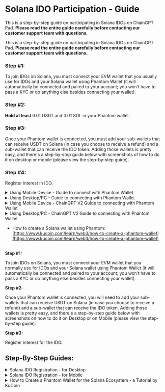 # Solana IDO Participation - Guide

This is a step-by-step guide on participating in Solana IDOs on ChainGPT Pad. **Please read the entire guide carefully before contacting our customer support team with questions.**

This is a step-by-step guide on participating in Solana IDOs on ChainGPT Pad. **Please read the entire guide carefully before contacting our customer support team with questions.**

### **Step #1:**&#x20;

To join IDOs on Solana, you must connect your EVM wallet that you usually use for IDOs and your Solana wallet using Phantom Wallet (it will automatically be connected and paired to your account; you won't have to pass a KYC or do anything else besides connecting your wallet).

### **Step #2:**&#x20;

**Hold at least** 0.01 USDT and 0.01 SOL in your Phantom wallet.&#x20;

### **Step #3:**&#x20;

Once your Phantom wallet is connected, you must add your sub-wallets that can receive USDT on Solana (in case you choose to receive a refund) and a sub-wallet that can receive the IDO token. Adding those wallets is pretty easy, and there's a step-by-step guide below with screenshots of how to do it on desktop or mobile (please view the step-by-step guide).

### **Step #4:**&#x20;

Register interest in IDO.

<details>

<summary>Using Mobile Device - Guide to connect with Phantom Wallet</summary>

#### Step 1: Log in to ChainGPT Pad using your KYC'd wallet via Phantom wallet. <a href="#step-1-log-in-to-chaingpt-pad-using-your-kycd-wallet-via-phantom-wallet" id="step-1-log-in-to-chaingpt-pad-using-your-kycd-wallet-via-phantom-wallet"></a>

You must Import your EVM wallet to Phantom with the wallet you KYC'd and Staked $CGPT with.

#### Step 2: Go to your Phantom Wallet and click "USDT." <a href="#step-2-go-to-your-phantom-wallet-and-click-usdt" id="step-2-go-to-your-phantom-wallet-and-click-usdt"></a>

![](https://lh7-rt.googleusercontent.com/docsz/AD_4nXdw2XayWqkVTQO7AnlhgHGfB9xRequ0nH8dP890PMNMw3_K0OGsROxiAaXySM1DeSLscEFImFukKLsia6It6zrv2cKisxINgVlCF6yNV1f06_JHi_UNJSoeWuHRhrl6baoI-LK8rZGUQWnVkpEj3jYIc5Vy?key=oK10reX-SyZxz0MCnUXWag)

Step 3: Click "More."

![](https://lh7-rt.googleusercontent.com/docsz/AD_4nXdFvOjIdISouTaG-Pc99qdtR2PNOdnvPMsIpSZN6Pg9mtW9khlUINbO-NpdGaOZfTBalMV8XVSe3BnMT-Wv-p-t056-f60XIxsicEywmMRxauB2Aj9VYeXMw4ko3pBIZ5kH8G3IaMHqRHcdTt_6wmum0-U5?key=oK10reX-SyZxz0MCnUXWag)

Step 4: Click "View on Solscan."

![](https://lh7-rt.googleusercontent.com/docsz/AD_4nXd_PVimRklqvTvjDbeHuCSqdu-fPzniyQ7apC_w8rFONlFOUIOkGQJQf5kcnJEJ8X_-ydP9cKrGdS9V-eZ7Suev91qAcI8-fcmUbuKzgJNaGLYNbPefYFStv2W5uRaRiIpcDsY4XMxBT3qsDAHu3b3eWN8f?key=oK10reX-SyZxz0MCnUXWag)

#### Step 5: Copy the address AFTER the forward-slash ( / ) in the search bar. <a href="#step-5-copy-the-address-after-the-forward-slash-in-the-search-bar" id="step-5-copy-the-address-after-the-forward-slash-in-the-search-bar"></a>

![](https://lh7-rt.googleusercontent.com/docsz/AD_4nXe4jJAtPGGHPAiQtZ0s7KaRNlfA8hLrukF_i1M8yFnDl5MN-6cPs_O_seSLZbAngURE7i441dgxp_NfEAXscKcFGARELjTIRb08_I5mg8HjmXjodQ-qOWeplkL-ufzpsdLROsECAyzb53PFI3h9l3v1E478?key=oK10reX-SyZxz0MCnUXWag)

#### Step 6: Click the "Connect Wallet" button on the IDO page and connect your EVM wallet. <a href="#step-6-click-the-connect-wallet-button-on-the-ido-page-and-connect-your-evm-wallet" id="step-6-click-the-connect-wallet-button-on-the-ido-page-and-connect-your-evm-wallet"></a>

![](https://lh7-rt.googleusercontent.com/docsz/AD_4nXcQ1FIo4lJYepjSwKw-2iVgV9AeC4XoagrAnGcucY31gWaR9hGII4QPFf2FVN4RyiCEHvdSJdUrn4rMii5BjZX59ddcBCdKbwm754oCYS5j5qEeVeRW0qGbPX6m5Z7IjunHXijBjxju5yU76xM-5xkHNkOY?key=oK10reX-SyZxz0MCnUXWag)

#### Step 7: Choose any network, then click "MetaMask." <a href="#step-7-choose-any-network-then-click-metamask" id="step-7-choose-any-network-then-click-metamask"></a>

![](https://lh7-rt.googleusercontent.com/docsz/AD_4nXezaO8dPFascwfvsawQmxVOFzme_NzBHk480Vu1gqIe8Kxt73li5lw3-Rz14BgGWe78r26YGJmDViTerKOa4AawrSiQsJcAFlJX5ntutHvNeeNL5uyAdT89xGU2BTdySvIw5xoshPnQ0cocTkjaDUbCnwVU?key=oK10reX-SyZxz0MCnUXWag)

#### Step 8: Click "Connect Phantom" at the top of the IDO page. <a href="#step-8-click-connect-phantom-at-the-top-of-the-ido-page" id="step-8-click-connect-phantom-at-the-top-of-the-ido-page"></a>

![](https://lh7-rt.googleusercontent.com/docsz/AD_4nXcCG1HWSeniTb6JBgkckkhDiaTqyvQ3FuibFbeTAXj2tksZewTI4Fd9Ne45-FUAQQ9USTTNK_5PXJJ-7W5Ybd3yjX4MYsRAz9ZKY2ZQtBUImq6JbqFjr9uUelS6Auz41-gGoyAm7ThBnhisg9NJnvTMMYw?key=oK10reX-SyZxz0MCnUXWag)

#### Step 9: Click "Phantom Wallet" at the bottom of the popup. <a href="#step-9-click-phantom-wallet-at-the-bottom-of-the-popup" id="step-9-click-phantom-wallet-at-the-bottom-of-the-popup"></a>

![](https://lh7-rt.googleusercontent.com/docsz/AD_4nXcudUZtfs8Z6dBH3g7PZW3rhuOL76bGfXfeuCrjnNqNTb7uK_FwYZVRa4K9WbsHpyDD5QIAUiqAJeGSs4DuA59pmqk3pMQ0Llvaz11K-iZHWe5DQUMrY3Hdr4NWBGRunljIHKX6kJcNVA7mxrPY9BNE5YaV?key=oK10reX-SyZxz0MCnUXWag)

#### Step 10: Click "Continue." <a href="#step-10-click-continue" id="step-10-click-continue"></a>

![](https://lh7-rt.googleusercontent.com/docsz/AD_4nXds71e6yHF8LGqd-4qz4-ntz9RxsdpjawEUkPpXmRPbYye6BkAD1IJX8WW34q5MZPrizi4k0s2gvQ_iyeYetj16tyj3a_9qANMDAKlajrH38Q4U-gJGQ3AhW8hOn0hmx9PxLwBoVMGrsffIKHPPkzqIYGRh?key=oK10reX-SyZxz0MCnUXWag)

#### Step 11: Click "Create Account." <a href="#step-11-click-create-account" id="step-11-click-create-account"></a>

![](https://lh7-rt.googleusercontent.com/docsz/AD_4nXcGlfINfg37h65FBUvN3M4mF_z708F6Gvu3Z7NT-UKOglhocaCUiqgEbYclHvV3j9C59XNN-osPkJOz4iQRmslViAdaOvBFipPIGof2AGmlBXlKW3Hjw6G-sEkQ2BGq7QsjGVKCWXFD8H4m9qpMnwqKPPM?key=oK10reX-SyZxz0MCnUXWag)

#### Step 12: Click "Confirm." <a href="#step-12-click-confirm" id="step-12-click-confirm"></a>

![](https://lh7-rt.googleusercontent.com/docsz/AD_4nXeKJdl4M7Wsd1pcp4o36lEmdVYj9w3tBtQbTQ_LxzdC6OGC1ZTCXvANv9dqQRZKeYJo3iFlWn29UfNr0GmZiaNFb-oRoUB0KYGiCf3G_LwwAAM6L1b0wCAln_h7vjw4J5UM_ofVAQwdZHk-IsqV8K_nrN6H?key=oK10reX-SyZxz0MCnUXWag)

#### Step 13: Paste the address from step 4 in the "Refund Token" box. <a href="#step-13-paste-the-address-from-step-4-in-the-refund-token-box" id="step-13-paste-the-address-from-step-4-in-the-refund-token-box"></a>

![](https://lh7-rt.googleusercontent.com/docsz/AD_4nXfOUOCHswufsnpN89_pV_C91f7Q6ZceY8mAMax1pDqsMjZ9sQ1p5ByPOBuAECfpLIUqNCKDZbyRaBAxYnraRmkNrCPJJ0BiVLoDSurG7xmYLs6rOoDmbHIZ1X1nXMhNZeq86RNp_AJby87DD3cZQOh-IYs?key=oK10reX-SyZxz0MCnUXWag)

#### Step 14: Click "Confirm." <a href="#step-14-click-confirm" id="step-14-click-confirm"></a>

![](https://lh7-rt.googleusercontent.com/docsz/AD_4nXfHlvYfxcJCg0SMYoZ8vQxOiU1oOEknmHoa73pRa5oGRvSdYEFKGVqv18E_O0cpfKDHMgIhIH4KSUI0Snf_nzefraUxehUZq9wkxN-yS_FI-SFJMmAhDwPa8wpxQSolofyZ7HCNRqprUQCfYvPQwtDMb57h?key=oK10reX-SyZxz0MCnUXWag)

#### Step 15: Click "Confirm." <a href="#step-15-click-confirm" id="step-15-click-confirm"></a>

![](https://lh7-rt.googleusercontent.com/docsz/AD_4nXcNLZX9n2kl07014kqe4m2CWaj8PdBdFhtT4atHUsfHfVOr4c4nuF4akkBoHhAQmV8f0vudij-nYA9j4Pp2SJHb0sslh5UDuay16Mwk1RK6Ux5gIFfP8mwW9dcek8-CNB9ZBmh6dZPoqdrETmMSydlcwiA?key=oK10reX-SyZxz0MCnUXWag)

#### Step 16: Now that you have connected your wallet, you can register interest for the IDO. <a href="#step-16-now-that-you-have-connected-your-wallet-you-can-register-interest-for-the-ido" id="step-16-now-that-you-have-connected-your-wallet-you-can-register-interest-for-the-ido"></a>

(If you don’t see this screen, ensure you followed all the steps above correctly. If it still doesn’t appear, ask a CM for help in our [Telegram group](https://t.me/chaingpt) or [Discord](https://docs.chaingpt.org/the-ecosystem/chaingpt-pad/www.discord.gg/chaingpt).)

![](https://lh7-rt.googleusercontent.com/docsz/AD_4nXd9VxlMU31VBbm0OcjF5Yh0plfabwXF-fx6W0-RJ5FzDaGMOew-LDdSJkp3j0cuhLhMZFMCx8ZONcfK90lA3jHx1AwBEKWVTs-aCdY2D-orrs6_E4Qh5yqVMF7m78gjT9OKAAmtlpQ0m2dhQOXmLH52u0Yp?key=oK10reX-SyZxz0MCnUXWag)

#### Step 17: From this point forward, the rest of the IDO will function as it does for all other chains. <a href="#step-17-from-this-point-forward-the-rest-of-the-ido-will-function-as-it-does-for-all-other-chains" id="step-17-from-this-point-forward-the-rest-of-the-ido-will-function-as-it-does-for-all-other-chains"></a>

You should now be able to register your interest in the IDO.

![](https://lh7-rt.googleusercontent.com/docsz/AD_4nXcPlTqn-PABc030M0D9_PNFDhh_8M1vx0BmW9KRaK66xInYvFiN1UmfAxMKLesgT4EFJZeBCN5h0Hg1X0fObCYfw_E22CLdEaE5If1Az2519M1-rOeoqCBm67v6RN3Emd0z6hTXYr9MVyz6nDHdddfJPKOL?key=oK10reX-SyZxz0MCnUXWag)

\


</details>

<details>

<summary>Using Desktop/PC -  Guide to connecting with Phantom Wallet</summary>

### Step 1: Connect Phantom wallet.

<img src="https://lh7-rt.googleusercontent.com/docsz/AD_4nXcdCl_1ZMN9CQD1UaWfCiqLS53lr1SlmIzBaVGkvn4xuIbD42klMX-L0U3Q946k3doKa58YNm7TYGO0_TeBUXPLwF550EYQx3IeI8xntEpeiH169y9JTbc6KeDBy6Un2VzWjk09XGwdbWv67Sw8SrboqaPP?key=pJ11xngXYM0Ts19dj4Ieug" alt="" data-size="original">

### &#x20;Step 2: Click the "Continue button."

<img src="https://lh7-rt.googleusercontent.com/docsz/AD_4nXfT-rZSy88zvafYcnMlm6V6gtcQ7xVs6tGXzpnUxJWXmCYFxjLZYDc3GP3cRyQ2lViro0SFbm80EpE5LADCzNUaybk1cXXddn-oXnRAKBOHaJI4Gy-XIZey39ohnKRW4CctfcZ3lI0wfq9xEiQbkJoGmhU?key=pJ11xngXYM0Ts19dj4Ieug" alt="" data-size="original">



### Step 3: Click the "Create Account" button.

<img src="https://lh7-rt.googleusercontent.com/docsz/AD_4nXfsMruwYZ1vR8SGT4kXo0QKsK0fbvgOLFFy29-3JljciA97MsYI7ScAgvA5PEYkmg5GTxlToybiFccrI7ESMrCsfAAoBpm5XuKDnlMkvjFE-1lcbsXTdicpx6sU8-oOaCGCVLtxeBUTo4pkKw89sgmjvYNn?key=pJ11xngXYM0Ts19dj4Ieug" alt="" data-size="original">

### &#x20;Step 4: Go to Phantom and press on the "USDT."

<img src="https://lh7-rt.googleusercontent.com/docsz/AD_4nXd1YLplQ4bEmkLmNB3YMn4BBz5ufmwdn7AR4Jlj28ApzXAH4cJmyEqUm4P7-1kH-TnVuamVRgluZPQxsqkvAhs_GsPh8D0WBSOt45KDDSnx9NbowzQKKgzRMF4L-Y5BeZzwdtIx7NL9OhmllNnOqzGj3x7F?key=pJ11xngXYM0Ts19dj4Ieug" alt="" data-size="original">



### Step 5: Press on "More."

<img src="https://lh7-rt.googleusercontent.com/docsz/AD_4nXfa6O2rdA4mjVn9Kz3TJ00Jvnwca2RR5bY3CW95vqxxnLqhzSy1XXNfrBxCH2wG9dxHx9m0a7cdAPrJ--YEjYEGFtoL6AYcuZgZE8dlO_X_v6R6KeV_XDdipusMsm6x-rW8sMA6nsDtEbo0JNKhZzVP4l4?key=pJ11xngXYM0Ts19dj4Ieug" alt="" data-size="original">



### Step 6: Press "View on Solscan."

<img src="https://lh7-rt.googleusercontent.com/docsz/AD_4nXcoxZo4hv79aO1bZjIQyjDFXbDhIx8-7hJ_FGfBeNW94MWcRC-_RkcejApc0VggEmCMV9BVnbuOlR0-XiA3P6K1OhN0BNK4cjXV_VUn8NDlRiG3xxtmCiUbkK1w4yVJco8f5j5695qIClC8IyzIwDVA8RE-?key=pJ11xngXYM0Ts19dj4Ieug" alt="" data-size="original">



### Step 7: Copy the address after the slash in the search bar (without the slash).

<img src="https://lh7-rt.googleusercontent.com/docsz/AD_4nXdcCicd1mMNScrRz01LQGAgRdxg3GErBD2Zruzs4ojf5n_opDKKUXEw-QrJ2GI8FYcjDOL2wemruVgR4HnDL6WcciEVi-dHNNnp8yOxLW9dxIyjuVXSkAgafYFz7cOg0yXbxZ4We2dPEFaaT-qqUD6u09iw?key=pJ11xngXYM0Ts19dj4Ieug" alt="" data-size="original">



### Step 8: Paste the address in the "Refund Token."

<img src="https://lh7-rt.googleusercontent.com/docsz/AD_4nXdUFICyzqK90NwSUeHYeicRbUYJaKGIoO7tW4j7JA-cK3NIvkS1BF4WwVm63Wf-unn0Kw23b2o-BySQeIC-DcjK2tbHPIktZ1woA7CBHosmgzUqZncLNh3rD0GLN5SoqkXQfLcPmhnPoDiZvPeSiHnM9xVH?key=pJ11xngXYM0Ts19dj4Ieug" alt="" data-size="original">



### Step 9: Press "Confirm."

<img src="https://lh7-rt.googleusercontent.com/docsz/AD_4nXcYr378rkKqruXyq5jSLt0CTBfXIST57TVqVijUAplzWol9Qo0AsRUeKRbJzXl69so5BieGWX4-PoqDLPlFJEfltQb1ksPQsdDJP4kytvQoEyOoNLGrvrjAD1He00I1HwVqnekxWBK3hnmbjxrmgQGeloKD?key=pJ11xngXYM0Ts19dj4Ieug" alt="" data-size="original">



### Step 10: Press "Confirm" in the MetaMask.

<img src="https://lh7-rt.googleusercontent.com/docsz/AD_4nXfIl0kN6DqN94o-kvuVNLzivoRHPnzTI1sJOZ73QnqIFCoztcHHRoH3u6IIIKflEOmt8sQd4LRCi4pElcCAiMOZUSacWdGVkHJs6ymsaFgvQRaZX437EaxLjZ3lTs21Mh9n4CgZYVWgL8_DnxRK3Z5Ebe9x?key=pJ11xngXYM0Ts19dj4Ieug" alt="" data-size="original">



### Step 11: Now that you have connected your wallet, you can register interest in the IDO.&#x20;

(If you don’t see that screen, check that you followed all the steps correctly. If it still doesn’t appear, ask the CM on our [Telegram group](https://t.me/chaingpt) or [Discord](https://www.discord.gg/chaingpt) for help.)

<img src="https://lh7-rt.googleusercontent.com/docsz/AD_4nXd8-Phxn-ueXKYoIhkJqjSxjGceJ2DcyJUn05Uv_qEOrCgK6WD6TVqGrBfzns4PXCYNZmQfP2tsurRjftn1hHd2McyiNtxC_BTf4-_EDCnyspoRHobKeITSaKQy2wwFJ5110-C8Z_XUWk4mcjqYdMvOjNaW?key=pJ11xngXYM0Ts19dj4Ieug" alt="" data-size="original">

### Step 12: From this point forward, the rest of the IDO will function as it does for all other chains. You should now be able to register your interest in the IDO.&#x20;

<img src="../../../.gitbook/assets/telegram-cloud-photo-size-5-6210573335251764677-y.jpg" alt="" data-size="original">



</details>

<details>

<summary>Using Mobile Device -  ChainGPT V2 Guide to connecting with Phantom Wallet</summary>

### Step 1: Connect EVM wallet.

<img src="../../../.gitbook/assets/2024-12-16 11.18.34.jpg.jpeg" alt="" data-size="original">

### &#x20;Step 2: Click on continue to connect Phantom wallet.

<img src="../../../.gitbook/assets/2024-12-16 11.18.39.jpg.jpeg" alt="" data-size="original">

### Step 3: Register to the IDO.

<img src="../../../.gitbook/assets/2024-12-16 11.33.13.jpg.jpeg" alt="" data-size="original">

###



(If you don’t see that screen, check that you followed all the steps correctly. If it still doesn’t appear, ask the CM on our [Telegram group](https://t.me/chaingpt) or [Discord](https://www.discord.gg/chaingpt) for help.)



</details>

<details>

<summary>Using Desktop/PC -  ChainGPT V2 Guide to connecting with Phantom Wallet</summary>

### Step 1: Connect EVM wallet.

<img src="../../../.gitbook/assets/SCR-20241216-hner.png" alt="" data-size="original">

### &#x20;Step 2: Connect Phantom wallet.

<img src="../../../.gitbook/assets/SCR-20241216-hnke.png" alt="" data-size="original">

### Step 3: Register to the IDO.

<img src="../../../.gitbook/assets/SCR-20241216-hora.png" alt="" data-size="original">

###



(If you don’t see that screen, check that you followed all the steps correctly. If it still doesn’t appear, ask the CM on our [Telegram group](https://t.me/chaingpt) or [Discord](https://www.discord.gg/chaingpt) for help.)



</details>

* How to create a Solana wallet using Phantom: [https://www.kucoin.com/learn/web3/how-to-create-a-phantom-wallet](https://www.kucoin.com/learn/web3/how-to-create-a-phantom-wallet)

\
**Step #1:**&#x20;

To join IDOs on Solana, you must connect your EVM wallet that you normally use for IDOs and your Solana wallet using Phantom Wallet (it will automatically be connected and paired to your account; you won't have to pass a KYC or do anything else besides connecting your wallet).

**Step #2:**&#x20;

Once your Phantom wallet is connected, you will need to add your sub-wallets that can receive USDT on Solana (in case you choose to receive a refund) and a sub-wallet that can receive the IDO token. Adding those wallets is pretty easy, and there's a step-by-step guide below with screenshots on how to do it on Desktop or on Mobile (please view the step-by-step guide).

**Step #3:**&#x20;

Register interest for the IDO.

## **Step-By-Step Guides:**

<details>

<summary>Solana IDO Registration - for Desktop</summary>



You must use your Phantom Wallet and MetaMask Wallet to participate in an IDO on Solana for ChainGPT Pad.&#x20;

For steps to set up Phantom Wallet, please view this [setup guide.](https://www.kucoin.com/learn/web3/how-to-create-a-phantom-wallet)

***

## Guide to connecting with Phantom Wallet:

### Step 1: Connect Phantom wallet.

<img src="https://lh7-rt.googleusercontent.com/docsz/AD_4nXcdCl_1ZMN9CQD1UaWfCiqLS53lr1SlmIzBaVGkvn4xuIbD42klMX-L0U3Q946k3doKa58YNm7TYGO0_TeBUXPLwF550EYQx3IeI8xntEpeiH169y9JTbc6KeDBy6Un2VzWjk09XGwdbWv67Sw8SrboqaPP?key=pJ11xngXYM0Ts19dj4Ieug" alt="" data-size="original">

### &#x20;Step 2: Click the "Continue button."

<img src="https://lh7-rt.googleusercontent.com/docsz/AD_4nXfT-rZSy88zvafYcnMlm6V6gtcQ7xVs6tGXzpnUxJWXmCYFxjLZYDc3GP3cRyQ2lViro0SFbm80EpE5LADCzNUaybk1cXXddn-oXnRAKBOHaJI4Gy-XIZey39ohnKRW4CctfcZ3lI0wfq9xEiQbkJoGmhU?key=pJ11xngXYM0Ts19dj4Ieug" alt="" data-size="original">



### Step 3: Click the "Create Account" button.

<img src="https://lh7-rt.googleusercontent.com/docsz/AD_4nXfsMruwYZ1vR8SGT4kXo0QKsK0fbvgOLFFy29-3JljciA97MsYI7ScAgvA5PEYkmg5GTxlToybiFccrI7ESMrCsfAAoBpm5XuKDnlMkvjFE-1lcbsXTdicpx6sU8-oOaCGCVLtxeBUTo4pkKw89sgmjvYNn?key=pJ11xngXYM0Ts19dj4Ieug" alt="" data-size="original">

### &#x20;Step 4: Go to Phantom and press on the "USDT."

<img src="https://lh7-rt.googleusercontent.com/docsz/AD_4nXd1YLplQ4bEmkLmNB3YMn4BBz5ufmwdn7AR4Jlj28ApzXAH4cJmyEqUm4P7-1kH-TnVuamVRgluZPQxsqkvAhs_GsPh8D0WBSOt45KDDSnx9NbowzQKKgzRMF4L-Y5BeZzwdtIx7NL9OhmllNnOqzGj3x7F?key=pJ11xngXYM0Ts19dj4Ieug" alt="" data-size="original">



### Step 5: Press on "More."

<img src="https://lh7-rt.googleusercontent.com/docsz/AD_4nXfa6O2rdA4mjVn9Kz3TJ00Jvnwca2RR5bY3CW95vqxxnLqhzSy1XXNfrBxCH2wG9dxHx9m0a7cdAPrJ--YEjYEGFtoL6AYcuZgZE8dlO_X_v6R6KeV_XDdipusMsm6x-rW8sMA6nsDtEbo0JNKhZzVP4l4?key=pJ11xngXYM0Ts19dj4Ieug" alt="" data-size="original">



### Step 6: Press "View on Solscan."

<img src="https://lh7-rt.googleusercontent.com/docsz/AD_4nXcoxZo4hv79aO1bZjIQyjDFXbDhIx8-7hJ_FGfBeNW94MWcRC-_RkcejApc0VggEmCMV9BVnbuOlR0-XiA3P6K1OhN0BNK4cjXV_VUn8NDlRiG3xxtmCiUbkK1w4yVJco8f5j5695qIClC8IyzIwDVA8RE-?key=pJ11xngXYM0Ts19dj4Ieug" alt="" data-size="original">



### Step 7: Copy the address after the slash in the search bar (without the slash).

<img src="https://lh7-rt.googleusercontent.com/docsz/AD_4nXdcCicd1mMNScrRz01LQGAgRdxg3GErBD2Zruzs4ojf5n_opDKKUXEw-QrJ2GI8FYcjDOL2wemruVgR4HnDL6WcciEVi-dHNNnp8yOxLW9dxIyjuVXSkAgafYFz7cOg0yXbxZ4We2dPEFaaT-qqUD6u09iw?key=pJ11xngXYM0Ts19dj4Ieug" alt="" data-size="original">



### Step 8: Paste the address in the "Refund Token."

<img src="https://lh7-rt.googleusercontent.com/docsz/AD_4nXdUFICyzqK90NwSUeHYeicRbUYJaKGIoO7tW4j7JA-cK3NIvkS1BF4WwVm63Wf-unn0Kw23b2o-BySQeIC-DcjK2tbHPIktZ1woA7CBHosmgzUqZncLNh3rD0GLN5SoqkXQfLcPmhnPoDiZvPeSiHnM9xVH?key=pJ11xngXYM0Ts19dj4Ieug" alt="" data-size="original">



### Step 9: Press "Confirm."

<img src="https://lh7-rt.googleusercontent.com/docsz/AD_4nXcYr378rkKqruXyq5jSLt0CTBfXIST57TVqVijUAplzWol9Qo0AsRUeKRbJzXl69so5BieGWX4-PoqDLPlFJEfltQb1ksPQsdDJP4kytvQoEyOoNLGrvrjAD1He00I1HwVqnekxWBK3hnmbjxrmgQGeloKD?key=pJ11xngXYM0Ts19dj4Ieug" alt="" data-size="original">



### Step 10: Press "Confirm" in the MetaMask.

<img src="https://lh7-rt.googleusercontent.com/docsz/AD_4nXfIl0kN6DqN94o-kvuVNLzivoRHPnzTI1sJOZ73QnqIFCoztcHHRoH3u6IIIKflEOmt8sQd4LRCi4pElcCAiMOZUSacWdGVkHJs6ymsaFgvQRaZX437EaxLjZ3lTs21Mh9n4CgZYVWgL8_DnxRK3Z5Ebe9x?key=pJ11xngXYM0Ts19dj4Ieug" alt="" data-size="original">



### Step 11: Now that you have connected your wallet, you can register interest in the IDO.&#x20;

(If you don’t see that screen, check that you followed all the steps correctly. If it still doesn’t appear, ask the CM on our [Telegram group](https://t.me/chaingpt) or [Discord](https://www.discord.gg/chaingpt) for help.)

<img src="https://lh7-rt.googleusercontent.com/docsz/AD_4nXd8-Phxn-ueXKYoIhkJqjSxjGceJ2DcyJUn05Uv_qEOrCgK6WD6TVqGrBfzns4PXCYNZmQfP2tsurRjftn1hHd2McyiNtxC_BTf4-_EDCnyspoRHobKeITSaKQy2wwFJ5110-C8Z_XUWk4mcjqYdMvOjNaW?key=pJ11xngXYM0Ts19dj4Ieug" alt="" data-size="original">

### Step 12: From this point forward, the rest of the IDO will function as it does for all other chains. You should now be able to register your interest in the IDO.&#x20;

<img src="../../../.gitbook/assets/telegram-cloud-photo-size-5-6210573335251764677-y.jpg" alt="" data-size="original">

</details>

<details>

<summary>Solana IDO Registration - for Mobile</summary>

You must use your Phantom Wallet and MetaMask Wallet to participate in an IDO on Solana for ChainGPT Pad.&#x20;

For steps to set up Phantom Wallet, please view this [setup guide.](https://www.kucoin.com/learn/web3/how-to-create-a-phantom-wallet)

**Only for Mobile:** You must Import your EVM wallet to Phantom with the wallet you KYC'd and Staked $CGPT with.&#x20;

***

## Guide to connecting with Phantom Wallet:

### Step 1: Go to your Phantom Wallet and click "USDT."

![](https://lh7-rt.googleusercontent.com/docsz/AD_4nXdivbGut4JfDETb3glXoLq-pQTtNKGgaoA-pD90y6Tr_1XnLyJuphQSpEzpd51sXVRicjDd-EuZfAowCBZEbi8YiOHM-ZwV6z7MsUhba2Nbxf8eP3ZQ-4Ul_nY2lnJyGCWsWRPTOpwCfXn0-eSi4PzBVEuA?key=oK10reX-SyZxz0MCnUXWag)

\


### Step 2: Click "More."&#x20;

![](https://lh7-rt.googleusercontent.com/docsz/AD_4nXfaldGYGpcYP2omeptkVdboxEVGBNiTKOD6qDL6ZDFVW8ufk_zqMkjEHYCritDMx81q7Z68NTgww5PulK4pvaj781uZZYO_eMiJKXAxbAvfZhvRIkds9KtTMz-FrUWEp7YQ2mBwx54bXpG6JXAy8pwTg6m9?key=oK10reX-SyZxz0MCnUXWag)



### Step 3: Click "View on Solscan."

![](https://lh7-rt.googleusercontent.com/docsz/AD_4nXdwti4EvoSxjSyjuoXfDf2AHr7f8kKU8_O8otJpebPf5d_D57y1SrpqeF8nTD5EVmNve0w4znx9mRWCPTAXFIcFzRK2eof4HBmIhDRgQW-LYel4Xqes3dhOXc4mf1FuEDwC_U-DfJQU4yZSoEBpt7QEg64r?key=oK10reX-SyZxz0MCnUXWag)

\


### Step 4: Copy the address AFTER the forward-slash ( / ) in the search bar.&#x20;

![](https://lh7-rt.googleusercontent.com/docsz/AD_4nXfVMm7_-Fc7ClhvZxS6tnXVoFrzvxaD7x0z5E5sYG8q_cxnt22qX5ri36sSCJbDiDLSy5Jg2_D65Ze5gbEQnW1-uRhhT49Tfdrg0QtLUPD-Q56xwRm0qKme4NwfRXtxP1cvTytoh0s_MIDp3cYHFgD2eRQu?key=oK10reX-SyZxz0MCnUXWag)



### Step 5: Click the "Connect Wallet" button on the IDO page and connect your EVM wallet.

![](https://lh7-rt.googleusercontent.com/docsz/AD_4nXevT0Wma5I57MScVcv4jzpPokNU8yGvj-kZi0-QmzoHeIVfqixuSqwpMibhLqLPmkk5bvhPM2xc161wMECX-5tPgqkDNQ6gnj1mlTnT7ZPLigX9yg1dR6_4f5RvKoKhvX_ufiemiEt7_rJ4LjZMsA5aR21o?key=oK10reX-SyZxz0MCnUXWag)

\


### Step 6: Choose any network, then click "MetaMask."

![](https://lh7-rt.googleusercontent.com/docsz/AD_4nXepK5eg5x6jgzPrFmMUvCX0VxLRyGFjzEhJq4bnM5gtrVfbQCvdAnsuR0Gq_YdM6rktSRnOmXLFbYrTnkg03karPUrhnI00nuJlhaskPCtQmC98g21ICz8_NOf2qI-VzCE86Tas1it_VxEDIRrSpB6bwc1b?key=oK10reX-SyZxz0MCnUXWag)



### Step 7: Click "Connect Phantom" at the top of the IDO page.

![](https://lh7-rt.googleusercontent.com/docsz/AD_4nXeZ1tZMb_fEiyoYzpL_wsnPPZwtHyJHe_FJS-YWof_FUK3MWJsh_LGDjzTIy2SDHCCHnD7_9IF81sgF7JwxW5Q5Vhake4Y2D-0wyQNQldLYkC7RXkrKcAcJ2CWOLvh-Gidtxsv718DXObI05ZR8kFHx35o?key=oK10reX-SyZxz0MCnUXWag)

\


### Step 8: Click  "Phantom Wallet" at the bottom of the popup.&#x20;

![](https://lh7-rt.googleusercontent.com/docsz/AD_4nXfAjB2iLOV-HP7gYrxIwglN3gCN33U_p42MfYUYWnQB4hHYBrpuDSr8LD-3sYkxg84oqn0eQkWJ3Lok3LD0mFD35vugjrst8kJ3J9W-jRh5kO060SrWPUmLG6OCRVc26x4bpgW1yOV-6IS_xKhSiNuo7ALQ?key=oK10reX-SyZxz0MCnUXWag)



### Step 9: Click "Continue."

![](https://lh7-rt.googleusercontent.com/docsz/AD_4nXdCwBUgNofyV8alzItLi_SeF7f-BQ5n-7SziUDUJmYSf4PcJ51G8GpX3PXD4prUi02DOPG43lriGs33fHcd7BZNXXURQrFA1vrVncWTccmrMQ-m0Eg7z5_nJXF4zU92Yx-maH1tE4nkLpJfVtGPQzY-HwvO?key=oK10reX-SyZxz0MCnUXWag)

\


### Step 10: Click "Create Account."

![](https://lh7-rt.googleusercontent.com/docsz/AD_4nXft6-ZmPDo3C7P9F30xuvL-3f6dzj6YWKZqOiWOztBeLPTjvhJLvC0NyuQpncWR8Hm2arpfAk9PnZHzdkhlosW1AuE5ukxuxsCoEueR6hrr2q17sAlA9seCV7MaY8wxhQU6YzyEe3QTgmDx1PvusPQVtkc?key=oK10reX-SyZxz0MCnUXWag)



### Step 11: Click "Confirm."

![](https://lh7-rt.googleusercontent.com/docsz/AD_4nXcwQ-UQ_9NhMrmLIPEKufs5eZ3RFssARH-3rO7LKCONBoWTdlMwADeoK_NNq7uLGY222xkvlHuqBHv6VcWIF6U-fJvabH9MkhWUYB-dx_3OWtLRNKOBwAmSlA-7CB5kyz3IFhap2YaFu1pt31WYg5oWLLcp?key=oK10reX-SyZxz0MCnUXWag)



### Step 12: Paste the address from step 4 in the "Refund Token" box.

![](https://lh7-rt.googleusercontent.com/docsz/AD_4nXfWhG3fTAWC1C-e3UKhh9T5lkKCiv3avrhCogQ6btrWnHvsQk-DPCeUQ--WVtIWIZrrEiOn_3wIeYzKrzPIbN29B38Y5nPgpdSPHKCyRQk9FRrE6PwWhUPsF9mValbbZthDLur845GQ9blky8SF1Wds9BA?key=oK10reX-SyZxz0MCnUXWag)



### Step 13: Click "Confirm."

![](https://lh7-rt.googleusercontent.com/docsz/AD_4nXdKm-8sAxI1vlC_5TvjZ5HuOAju5wBi9UTsKBiIDhJWiTWcviL8d05G_FDV1okioXjbkTNIwS5z1msRnFXqkc482egIXRiSO02s7oMLJVzrNUJGcqqHfRs5uvOxXcy437j_gJbiidhAbByBfhUs-NUefhH0?key=oK10reX-SyZxz0MCnUXWag)

\


### 14) Click "Confirm."

![](https://lh7-rt.googleusercontent.com/docsz/AD_4nXdxS8N0Lu-TIdHbsWJWw4Msi0hdiovgeqe1AamLoR1xMsQQv9ZoAE7DOJvZHelv2n-cz5xPQiTwEfIvvCuTLp7m2TYV4gKmI3Wq6rekZkebI4w181GJO8hKCDAju-FOUZw2bdOHXbB85YjASsD5QVw4GP4?key=oK10reX-SyZxz0MCnUXWag)

\
\
Step 15: Now that you have connected your wallet, you can register interest for the IDO. (If you don’t see this screen, ensure you followed all the steps above correctly. If it still doesn’t appear, ask a CM for help in our [Telegram group](https://t.me/chaingpt) or [Discord](https://www.discord.gg/chaingpt).)

![](https://lh7-rt.googleusercontent.com/docsz/AD_4nXci7hOvlyWyw8lL7O2i7UA0UUNobaWm7-bashUUEyHlhKv37pvVlxLszvDx4H3dFI3MCroyjHNHDIVM7MNjp0YvaCUxaa9UZk58WxBpwe0MPEwZmlAzftqGwzRa1OmnbBXfGt5A7VCBhYaUr9QVDPJ1glvD?key=oK10reX-SyZxz0MCnUXWag)

\


### Step 16: From this point forward, the rest of the IDO will function as it does for all other chains. You should now be able to register your interest in the IDO.&#x20;

![](https://lh7-rt.googleusercontent.com/docsz/AD_4nXeOY0cXgrhEtQCj8GMDOEjP-cqX8VQv1PElRHyUpQvGVuVu0whf27NG7sFche5enCBf6WHACzVEOmPHwHK257cXxxc-FgjVuzvBsBWTz-Wfkf5c7XaFuusQyYcG-tAH35T0g65uvxRyXQUrDx-RIp9jHe9Q?key=oK10reX-SyZxz0MCnUXWag)

\
\


</details>

<details>

<summary>How to Create a Phantom Wallet for the Solana Ecosystem - a Tutorial by KuCoin</summary>

## How to Create a Phantom Wallet for the Solana Ecosystem - a Tutorial by KuCoin

Original Tutorial Link: [https://www.kucoin.com/learn/web3/how-to-create-a-phantom-wallet](https://www.kucoin.com/learn/web3/how-to-create-a-phantom-wallet)&#x20;

Discover how to quickly and securely set up a Phantom wallet, your gateway to the Solana blockchain. Learn about its key features, security measures, and tips for safely managing your digital assets. Ideal for both crypto newcomers and seasoned enthusiasts.

Phantom Wallet has rapidly become a go-to [digital wallet](https://www.kucoin.com/learn/crypto/what-is-a-crypto-wallet) for users within the [Solana ecosystem](https://www.kucoin.com/learn/crypto/top-crypto-projects-in-solana-ecosystem), heralded for its user-friendly interface and robust security features. As of January 2024, Phantom enjoyed 3.2 million monthly active users (MAUs), a 220% YoY growth propelled by the rising [on-chain](https://www.kucoin.com/learn/glossary/on-chain) activity on the [Solana](https://www.kucoin.com/price/SOL) network.&#x20;

### What Is Phantom Wallet?

Phantom Wallet is a versatile and user-friendly [Web3 wallet](https://www.kucoin.com/learn/web3/guide-to-top-web3-wallets) that supports a range of functionalities catering to both novice and experienced cryptocurrency users. Initially established as a wallet primarily for Solana, Phantom has expanded its services to include [Ethereum](https://www.kucoin.com/price/ETH), [Polygon](https://www.kucoin.com/price/MATIC), and even [Bitcoin](https://www.kucoin.com/price/BTC) networks, making it a multi-chain wallet. The wallet allows users to store, send, and receive cryptocurrencies and tokens, engage with decentralized applications ([dApps](https://www.kucoin.com/learn/glossary/dapp)), and manage non-fungible tokens ([NFTs](https://www.kucoin.com/markets/nft))​​.  One of the standout features of Phantom Wallet is its ability to conduct in-app [token swaps](https://www.kucoin.com/learn/glossary/token-swap) across Ethereum, Polygon, and Solana networks, providing convenience and efficiency in asset management. It also supports [cryptocurrency staking](https://www.kucoin.com/blog/what-is-staking-and-how-does-it-work), particularly for SOL tokens, allowing users to earn rewards by participating in the Solana network's operations​​.

&#x20;

<img src="https://lh7-us.googleusercontent.com/4UC-hbjkfedfW9Swhp19437T2smCAJh4le5i6BwtYZrcjjMXf2-jy4EonQZdtFOYXVAnaBjVSIjH051PQVKEdyyZAjFj3eG9h_VrGURuc2yyIavAdNQ0UmqkUfU-3B4aX7JHkXeLU-qDqOiVr1lqGbg" alt="" data-size="original">

Phantom wallet vs. other Solana wallets | Source: Phantom.app&#x20;

&#x20;

Launched to cater to the growing demand for Solana-based transactions, Phantom makes it easy to store, send, and receive SOL and other SPL tokens. It also serves as a seamless gateway to dApps on the Solana blockchain, offering functionalities like [staking](https://www.kucoin.com/earn), swapping tokens, and NFT management directly within the wallet.

&#x20;

Phantom places a strong emphasis on security with its [self-custodial](https://www.kucoin.com/blog/the-difference-between-custodial-and-non-custodial-crypto-wallets) approach, ensuring users have full control over their assets without third-party interference. The wallet is designed with privacy in mind, requiring no personal information for usage. It also includes scam detection to flag malicious transactions and offers integration with [Ledger](https://www.kucoin.com/learn/glossary/ledger) [hardware wallets](https://www.kucoin.com/blog/the-usage-of-hardware-wallets-in-crypto) for an added layer of security​​​​.

&#x20;

**Explore the** [**best Solana wallets**](https://www.kucoin.com/learn/web3/the-best-solana-wallets-list) **beyond Phantom.**&#x20;

&#x20;

### Setting Up a Phantom Wallet: A Step-by-Step Guide

Getting started with Phantom might seem daunting to those new to the world of cryptocurrencies. However, with the right guidance, the process becomes straightforward. Here’s a step-by-step guide on how you can set up a Phantom wallet for accessing the Solana network:&#x20;

&#x20;

#### Step 1. Choose Your Platform

Visit the [official website of Phantom](https://phantom.app/) wallet and download the extension for your browser (Chrome, Firefox, Brave).

&#x20;

<img src="https://lh7-us.googleusercontent.com/yFa_37SW-6JzdoLUHMaIryS8S7aa4wYNaDUT33B7ZVdwBuRXg44CrCIebG9lQIpzVJDHOfx-FRTXKad2zZC1UBIQ3EepaD4Drbn4MCY6SCg9UMkNPoVzGB12nYX9gfT86GfQl08yMraYx3lQpK5HLmw" alt="" data-size="original">

&#x20;

If you want to use the mobile app, download the Phantom app from the App Store (iOS) or Google Play (Android).

&#x20;

#### Step 2. Create a New Phantom Wallet

<img src="https://lh7-us.googleusercontent.com/AoDlUnBsT4v6JJ6aAH52SEniuZiQj5KySTupGiTndiBePMmDYsIVnq5gp4B30ysRvsiZ6r4a_b75YcIWUbiQ33DITJG2TrnTzpIZLdunfoUsyDzKw5pOMC3e2t7SepbwGIBFTmuqV7OBKuGV7JztNRs" alt="" data-size="original">

Image source: Phantom.app&#x20;

&#x20;

Open Phantom and click "Create a new wallet." Choose a strong password and write down your [seed phrase](https://www.kucoin.com/learn/glossary/seed-phrase) carefully. Never share your seed phrase with anyone! Confirm your seed phrase for backup.

&#x20;

**Importing an Existing Wallet**

If you already have a Phantom wallet and wish to access it on a new device or browser, you can easily import it:

&#x20;

1. **Select 'Import Existing Wallet':** In the Phantom extension, choose the option to import an existing wallet.
2. **Enter Your Secret Recovery Phrase:** Input the secret recovery phrase associated with your existing Phantom wallet. Ensure you enter the phrase correctly to gain access to your wallet.
3. **Set a New Password:** Create a new strong password for accessing your wallet on the new device or browser.

&#x20;

#### Step 3. Secure Your Account

<img src="https://lh7-us.googleusercontent.com/EyONGiBcWWHp1ddqIdflROH7qGy8n37FN84jFUz1uhxA5vC40-z_CMiSdjC1PTDzzHUb5TXFWDr8N9QBZrHhqZ9z4a6eT6612MPSzY9s6ITLovBZDmOx-FMpJUsCNnEwwYc7ybEZYcCg-LULj5EzRmI" alt="" data-size="original">

Image source: Phantom.app&#x20;

&#x20;

Set up two-factor authentication (2FA) for added security. Consider exporting your private key for advanced users (optional).

&#x20;

**Learn how to**[ **back up your crypto wallet’s private keys**](https://www.kucoin.com/blog/how-to-back-up-your-crypto-wallet-private-keys) **securely.**

&#x20;

#### Step 4. Add SOL to Your Phantom Wallet

<img src="https://lh7-us.googleusercontent.com/UJxpXfU42-KzeurPySn0u21E2dXzb3suSI2Wr5kHtjMsHWJ8QZan65RnrJUnA9jesZ02VEOUK4YTak-9nuoHL2DDSWyDDsBO_toTHbh3S9MxDaV64fDqNFFR2rgNR_3qNXWMd-yqVeoGRA2N5j0MWdE" alt="" data-size="original">

Image source: Phantom.app&#x20;

&#x20;

There are several ways to add SOL to your wallet:

&#x20;

1. **Buy SOL directly within Phantom:** Click "Buy SOL" and choose your preferred payment method.
2. **Transfer SOL from exchange:** Click "Deposit SOL" and enter the sending wallet address. You can [buy SOL on KuCoin](https://www.kucoin.com/how-to-buy/solana) and transfer to your Phantom wallet to fund it.&#x20;

#### [![](https://lh7-us.googleusercontent.com/Wcb5CkIBVnasgqngLMQQfg3b3B0x4QyqKTpiZFAhjh1B79nUQqTUhjM47zJYoxE0aHhEXu09UBLcBzgekVCG-Jvul6Nrvtkl99_edCOqYQJeSb01SLYErCxOc0kdYapEbY0NoRN6UY63r0wKw77YRVM)](https://www.kucoin.com/trade/SOL-USDT)

### Exploring Phantom Wallet Features

Once your Phantom wallet is set up, you can explore its array of features:

&#x20;

* **Storing Cryptocurrencies:** Phantom functions as a secure crypto wallet, allowing you to store, send, and receive cryptocurrencies like Solana's native token SOL, alongside other Solana-based tokens.
* **Interacting with dApps:** Connect your Phantom wallet to various dApps, and participate in DeFi ([Decentralized Finance](https://www.kucoin.com/learn/web3/what-is-decentralized-finance-defi)) protocols, NFT marketplaces, play [blockchain games](https://www.kucoin.com/learn/web3/top-gaming-gamefi-coins-to-watch), and more.
* **Swapping Tokens:** Transfer SOL and other Solana tokens between your Phantom wallet and other wallets or exchanges. You can easily copy your wallet address to receive crypto or generate QR codes to facilitate quick transfers.
* **Managing NFTs:** Phantom provides a user-friendly interface to view and manage your Solana-based NFTs. You can showcase your NFT collection within the wallet and easily track their ownership details.
* **Staking SOL:** Participate in Solana's staking mechanism to earn rewards. Here’s a guide on [how to stake SOL on Phantom](https://www.kucoin.com/learn/crypto/ultimate-guide-to-staking-solana-sol) wallet.&#x20;
* **Exploring the Solana Ecosystem:** Your Phantom wallet offers an "Explore" section that helps you discover new and trending dApps, NFT marketplaces, and DeFi protocols within the Solana ecosystem.
* **Cold Storage for Cryptos:** For enhanced security, Phantom wallets allow integration with hardware wallets like Ledger, enabling offline storage of your [private keys](https://www.kucoin.com/learn/glossary/private-key).

### Conclusion

Setting up a Phantom wallet is a straightforward process that unlocks a world of opportunities within the Solana ecosystem. Whether you're creating a new wallet or importing an existing one, Phantom's emphasis on security and its user-friendly interface makes it an invaluable tool for engaging with cryptocurrencies and dApps. Remember, the security of your digital assets is in your hands, so always manage your passwords and recovery phrases with care.

&#x20;

### Further Reading&#x20;

1. [The Best Solana Wallets for 2024](https://www.kucoin.com/learn/web3/the-best-solana-wallets-list)
2. [Top Solana Memecoins to Watch in 2024](https://www.kucoin.com/learn/crypto/top-solana-memecoins-to-watch)
3. [Top 5 Decentralized Exchanges (DEXs) in the Solana Ecosystem](https://www.kucoin.com/learn/web3/top-decentralized-exchanges-dexs-in-the-solana-ecosystem)
4. [Top Projects in the Solana Ecosystem to Watch](https://www.kucoin.com/learn/crypto/top-crypto-projects-in-solana-ecosystem)
5. [How to Stake Solana with Phantom Wallet](https://www.kucoin.com/learn/crypto/ultimate-guide-to-staking-solana-sol)
6. [What Is a Crypto Wallet, and How to Choose the Best One for You](https://www.kucoin.com/learn/crypto/what-is-a-crypto-wallet)
7. [A Guide to Top Web3 Wallets of the New Decentralized Internet Era](https://www.kucoin.com/learn/web3/guide-to-top-web3-wallets)

### Phantom Wallet FAQs

#### 1. What Is Phantom Wallet Used for?

Phantom Wallet is designed as a non-custodial, multichain Web3 wallet that supports Solana, Ethereum, and Polygon networks. It allows users to manage their cryptocurrencies and NFTs, engage in staking Solana, swap tokens, and access a variety of DeFi applications directly from the wallet. It functions as a browser extension and is also available on iOS and Android mobile devices, facilitating a seamless interaction with the digital asset ecosystem​​​​.

&#x20;

#### 2. Is Phantom Wallet Safe?

Phantom Wallet is considered safe for managing digital assets at the blockchain level, offering high security as a hot wallet optimized for routine transactions. It focuses on protecting users against malicious attacks, including phishing and spam NFTs. However, like any [hot wallet](https://www.kucoin.com/learn/glossary/hot-wallet) connected to the internet, it's susceptible to risks.&#x20;

&#x20;

An incident in August 2022 saw several Solana wallets, including Phantom, being compromised due to vulnerabilities related to a third-party service, not Phantom's security systems directly. It's recommended to exercise caution and consider using cold wallets for storing large amounts of assets​​​​.

&#x20;

#### 3. Can Phantom Wallet Store Bitcoin?

Yes, Phantom Wallet supports Bitcoin, allowing users to buy, sell, trade, transfer, and hold BTC, [Ordinals](https://www.kucoin.com/learn/crypto/the-world-of-bitcoin-nfts-ultimate-guide-to-ordinals), and [BRC-20 tokens](https://www.kucoin.com/blog/demystifying-brc20-kucoin-deep-dive-into-memecoin-machine) within the wallet. It offers full Bitcoin support and facilitates easy management of Bitcoin addresses, including both Native [SegWit](https://www.kucoin.com/learn/glossary/segwit) and [Taproot](https://www.kucoin.com/learn/glossary/taproot) addresses.&#x20;

&#x20;

You can toggle between these address types for transactions and managing Ordinals and BRC-20 tokens. This expansion into Bitcoin support aims to provide a comprehensive and user-friendly experience for managing a variety of digital assets across multiple blockchains, including Solana, Ethereum, and now Bitcoin, all within a single wallet interface​​​​​​.

&#x20;

#### 4. How to Change Phantom Wallet Password

To change your Phantom Wallet password, you have a couple of options depending on whether you are already logged in or if you've forgotten your password:

&#x20;

i. **If You've Forgotten Your Password:** Use the "Forgot Password" link found below the password field on the Phantom extension or app login screen. You'll need to reset your wallet using your Secret Recovery Phrase. This process will require you to uninstall and reinstall the Phantom app on mobile devices or use the "Reset Secret Phrase" option on the extension. After re-importing your wallet with the Secret Recovery Phrase, you can set a new password​​​​. [Click here](https://help.phantom.app/hc/en-us/articles/4406393769875-What-if-I-forgot-my-Phantom-password) for more information on this.&#x20;

&#x20;

ii. **If You Remember Your Password and Want to Change It:** Log in to your Phantom wallet. Navigate to Settings and look for the option to change your password.

&#x20;

You'll be prompted to enter your current password and then create a new one. Ensure the new password is strong and secure. After entering and confirming your new password, save your changes to update your wallet's password​​​​.

&#x20;

Remember, your Phantom wallet's security relies on the strength of your password and the safekeeping of your Secret Recovery Phrase. Always store your recovery phrase in a secure and private place.

&#x20;

#### 5. Is Phantom a Cold or Hot Wallet?

Phantom Wallet is categorized as a hot wallet. It's designed to be connected to the internet, enabling easy transactions and interactions with decentralized applications and services on the blockchain. While providing convenience for daily use and access to the [DeFi ecosystem](https://www.kucoin.com/markets/defi), users are encouraged to complement their Phantom Wallet with a hardware (cold) wallet for additional security, especially for significant amounts of cryptocurrencies​​​​.

&#x20;

</details>
